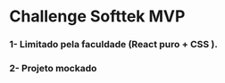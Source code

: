# Challenge Softtek MVP

### 1- Limitado pela faculdade (React puro + CSS ).
### 2- Projeto mockado
